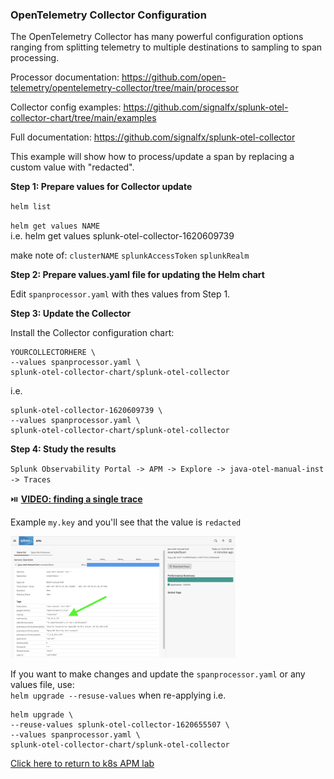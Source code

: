 ### OpenTelemetry Collector Configuration

The OpenTelemetry Collector has many powerful configuration options ranging from splitting telemetry to multiple destinations to sampling to span processing.  

Processor documentation: https://github.com/open-telemetry/opentelemetry-collector/tree/main/processor  

Collector config examples: https://github.com/signalfx/splunk-otel-collector-chart/tree/main/examples  

Full documentation: https://github.com/signalfx/splunk-otel-collector  

This example will show how to process/update a span by replacing a custom value with "redacted".   

**Step 1: Prepare values for Collector update**  

`helm list`  

`helm get values NAME`  
i.e. helm get values splunk-otel-collector-1620609739

make note of:
`clusterNAME`
`splunkAccessToken`
`splunkRealm`

**Step 2: Prepare values.yaml file for updating the Helm chart**  

Edit `spanprocessor.yaml` with thes values from Step 1.  

**Step 3: Update the Collector** 

Install the Collector configuration chart:  

```helm install \
YOURCOLLECTORHERE \
--values spanprocessor.yaml \
splunk-otel-collector-chart/splunk-otel-collector
```

i.e.

```helm install \
splunk-otel-collector-1620609739 \
--values spanprocessor.yaml \
splunk-otel-collector-chart/splunk-otel-collector
```

**Step 4: Study the results**  

`Splunk Observability Portal -> APM -> Explore -> java-otel-manual-inst -> Traces`

:play_or_pause_button: [**VIDEO: finding a single trace**](../../assets/26-find-span.mp4)

Example `my.key` and you'll see that the value is `redacted` 

<img src="../../assets/25-span-redacted.png" width="360">  


If you want to make changes and update the `spanprocessor.yaml` or any values file, use:  
`helm upgrade --resuse-values` when re-applying i.e.  

```
helm upgrade \
--reuse-values splunk-otel-collector-1620655507 \
--values spanprocessor.yaml \
splunk-otel-collector-chart/splunk-otel-collector
```

[Click here to return to k8s APM lab](../README.md)